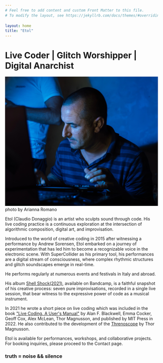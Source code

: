```yaml
---
# Feel free to add content and custom Front Matter to this file.
# To modify the layout, see https://jekyllrb.com/docs/themes/#overriding-theme-defaults

layout: home
title: "Etol"
---
```

# Live Coder | Glitch Worshipper | Digital Anarchist

![io](/asset/1.jpg)
photo by Arianna Romano


Etol (Claudio Donaggio) is an artist who sculpts sound through code. His live coding practice is a continuous exploration at the intersection of algorithmic composition, digital art, and improvisation.

Introduced to the world of creative coding in 2015 after witnessing a performance by Andrew Sorensen, Etol embarked on a journey of experimentation that has led him to become a recognizable voice in the electronic scene. With SuperCollider as his primary tool, his performances are a digital stream of consciousness, where complex rhythmic structures and glitch soundscapes emerge in real-time.

He performs regularly at numerous events and festivals in Italy and abroad. 

His album [Shell Shock(2021)](https://etol.bandcamp.com/), available on Bandcamp, is a faithful snapshot of his creative process: seven pure improvisations, recorded in a single live session, that bear witness to the expressive power of code as a musical instrument.

In 2021 he wrote a short piece on live coding which was included in the book ["Live Coding. A User's Manual"]("https://direct.mit.edu/books/oa-monograph/5495/Live-CodingA-User-s-Manual") by Alan F. Blackwell, Emma Cocker, Geoff Cox, Alex McLean, Thor Magnusson, and published by MIT Press in 2022.
He also contributed to the development of the [Threnoscope]("https://thormagnusson.github.io/threnoscope/") by Thor Magnusson.


Etol is available for performances, workshops, and collaborative projects. For booking inquiries, please proceed to the Contact page. 

### truth = noise && silence

